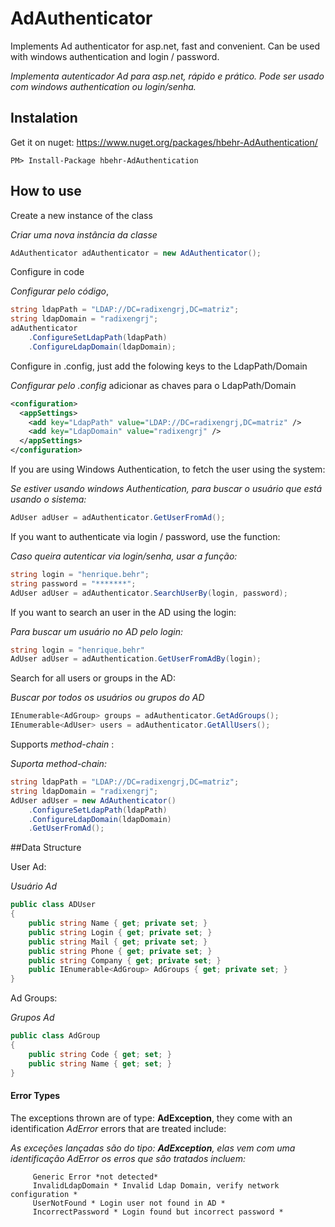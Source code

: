 AdAuthenticator
==============

Implements Ad authenticator for asp.net, fast and convenient. Can be used with windows authentication and login / password.

*Implementa autenticador Ad para asp.net, rápido e prático. Pode ser usado com windows authentication ou login/senha.*

## Instalation
Get it on nuget: https://www.nuget.org/packages/hbehr-AdAuthentication/

	PM> Install-Package hbehr-AdAuthentication

## How to use
Create a new instance of the class

*Criar uma nova instância da classe*
```C#
AdAuthenticator adAuthenticator = new AdAuthenticator();
```
Configure in code

*Configurar pelo código*,
```C#
string ldapPath = "LDAP://DC=radixengrj,DC=matriz";
string ldapDomain = "radixengrj";
adAuthenticator
	.ConfigureSetLdapPath(ldapPath)
	.ConfigureLdapDomain(ldapDomain);
```
Configure in .config, just add the folowing keys to the LdapPath/Domain

*Configurar pelo .config* adicionar as chaves para o LdapPath/Domain
```xml
<configuration>
  <appSettings>
    <add key="LdapPath" value="LDAP://DC=radixengrj,DC=matriz" />
    <add key="LdapDomain" value="radixengrj" />
  </appSettings>
</configuration>
```

If you are using Windows Authentication, to fetch the user using the system:

*Se estiver usando windows Authentication, para buscar o usuário que está usando o sistema:*
```C#
AdUser adUser = adAuthenticator.GetUserFromAd();
```  
If you want to authenticate via login / password, use the function:

*Caso queira autenticar via login/senha, usar a função:*
```C#
string login = "henrique.behr";
string password = "*******";
AdUser adUser = adAuthenticator.SearchUserBy(login, password);
```
If you want to search an user in the AD using the login:

*Para buscar um usuário no AD pelo login:*
```C#
string login = "henrique.behr"
AdUser adUser = adAuthentication.GetUserFromAdBy(login);
```

Search for all users or groups in the AD:

*Buscar por todos os usuários ou grupos do AD*
```C#
IEnumerable<AdGroup> groups = adAuthenticator.GetAdGroups();
IEnumerable<AdUser> users = adAuthenticator.GetAllUsers();
```

Supports *method-chain* :

*Suporta method-chain:*
```C#
string ldapPath = "LDAP://DC=radixengrj,DC=matriz";
string ldapDomain = "radixengrj";
AdUser adUser = new AdAuthenticator()
	.ConfigureSetLdapPath(ldapPath)
	.ConfigureLdapDomain(ldapDomain)
	.GetUserFromAd();
```

##Data Structure

User Ad:

*Usuário Ad*
```C#
public class ADUser
{
	public string Name { get; private set; }
	public string Login { get; private set; }
	public string Mail { get; private set; }
	public string Phone { get; private set; }
	public string Company { get; private set; }
	public IEnumerable<AdGroup> AdGroups { get; private set; }
}
```
Ad Groups:

*Grupos Ad*
```C#
public class AdGroup
{
	public string Code { get; set; }
	public string Name { get; set; }
}
```

#### Error Types

The exceptions thrown are of type: **AdException**, they come with an identification *AdError* errors that are treated include:

*As exceções lançadas são do tipo: **AdException**, elas vem com uma identificação AdError os erros que são tratados incluem:*

         Generic Error *not detected*
         InvalidLdapDomain * Invalid Ldap Domain, verify network configuration *
         UserNotFound * Login user not found in AD *
         IncorrectPassword * Login found but incorrect password *
